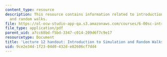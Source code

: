 ```yaml
---
content_type: resource
description: This resource contains information related to introduction to simulation
  and random walks.
file: https://ol-ocw-studio-app-qa.s3.amazonaws.com/courses/6-00sc-introduction-to-computer-science-and-programming-spring-2011/9ce2e34d1f2304d0432de82606cf7dd4_MIT6_00SCS11_lec12.pdf
file_type: application/pdf
parent_uid: a7cc68bd-f5bd-3347-c014-209d6f7c9e17
resourcetype: Document
title: 'Lecture 12 handout: Introduction to Simulation and Random Walks'
uid: 9ce2e34d-1f23-04d0-432d-e82606cf7dd4
---
```

